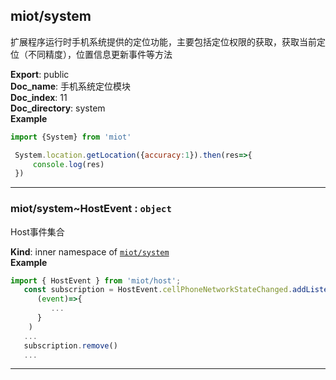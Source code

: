 <a name="module_miot/system"></a>

## miot/system
扩展程序运行时手机系统提供的定位功能，主要包括定位权限的获取，获取当前定位（不同精度），位置信息更新事件等方法

**Export**: public  
**Doc_name**: 手机系统定位模块  
**Doc_index**: 11  
**Doc_directory**: system  
**Example**  
```js
import {System} from 'miot'

 System.location.getLocation({accuracy:1}).then(res=>{
     console.log(res)
 })
```

* * *

<a name="module_miot/system..HostEvent"></a>

### miot/system~HostEvent : <code>object</code>
Host事件集合

**Kind**: inner namespace of [<code>miot/system</code>](#module_miot/system)  
**Example**  
```js
import { HostEvent } from 'miot/host';
   const subscription = HostEvent.cellPhoneNetworkStateChanged.addListener(
      (event)=>{
         ...
      }
    )
   ...
   subscription.remove()
   ...
```

* * *

